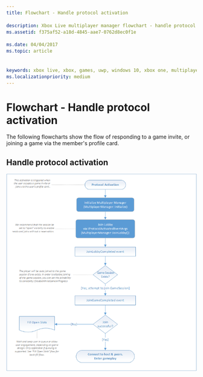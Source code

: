 ```yaml
---
title: Flowchart - Handle protocol activation

description: Xbox Live multiplayer manager flowchart - handle protocol activation.
ms.assetid: f375af52-a18d-4845-aae7-0762d8ec0f1e

ms.date: 04/04/2017
ms.topic: article


keywords: xbox live, xbox, games, uwp, windows 10, xbox one, multiplayer manager, flowchart
ms.localizationpriority: medium
---
```


# Flowchart - Handle protocol activation

The following flowcharts show the flow of responding to a game invite, or joining a game via the member's profile card.

## Handle protocol activation

![SmartMatch matchmaking](../../../images/multiplayer/mpm-on-activation.png)
